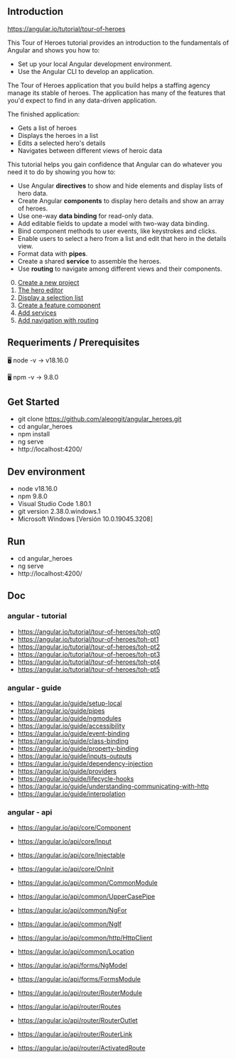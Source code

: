 ## Introduction

https://angular.io/tutorial/tour-of-heroes

This Tour of Heroes tutorial provides an introduction to the fundamentals of Angular and shows you how to:
- Set up your local Angular development environment.
- Use the Angular CLI to develop an application.

The Tour of Heroes application that you build helps a staffing agency manage its stable of heroes. The application has many of the features that you'd expect to find in any data-driven application.

The finished application:
- Gets a list of heroes
- Displays the heroes in a list
- Edits a selected hero's details
- Navigates between different views of heroic data

This tutorial helps you gain confidence that Angular can do whatever you need it to do by showing you how to:

- Use Angular **directives** to show and hide elements and display lists of hero data.
- Create Angular **components** to display hero details and show an array of heroes.
- Use one-way **data binding** for read-only data.
- Add editable fields to update a model with two-way data binding.
- Bind component methods to user events, like keystrokes and clicks.
- Enable users to select a hero from a list and edit that hero in the details view.
- Format data with **pipes**.
- Create a shared **service** to assemble the heroes.
- Use **routing** to navigate among different views and their components.



0. [Create a new project](md/0.md)
1. [The hero editor](md/1.md)
2. [Display a selection list](md/2.md)
3. [Create a feature component](md/3.md)
4. [Add services](md/4.md)
5. [Add navigation with routing](md/5.md)



## Requeriments / Prerequisites

🖥️ node -v
→ v18.16.0

🖥️ npm -v
→ 9.8.0



## Get Started

- git clone https://github.com/aleongit/angular_heroes.git
- cd angular_heroes
- npm install
- ng serve
- http://localhost:4200/



## Dev environment

- node v18.16.0
- npm 9.8.0
- Visual Studio Code 1.80.1
- git version 2.38.0.windows.1
- Microsoft Windows [Versión 10.0.19045.3208]




## Run

- cd angular_heroes
- ng serve
- http://localhost:4200/




## Doc

### angular - tutorial
- https://angular.io/tutorial/tour-of-heroes/toh-pt0
- https://angular.io/tutorial/tour-of-heroes/toh-pt1
- https://angular.io/tutorial/tour-of-heroes/toh-pt2
- https://angular.io/tutorial/tour-of-heroes/toh-pt3
- https://angular.io/tutorial/tour-of-heroes/toh-pt4
- https://angular.io/tutorial/tour-of-heroes/toh-pt5



### angular - guide
- https://angular.io/guide/setup-local
- https://angular.io/guide/pipes
- https://angular.io/guide/ngmodules
- https://angular.io/guide/accessibility
- https://angular.io/guide/event-binding
- https://angular.io/guide/class-binding
- https://angular.io/guide/property-binding
- https://angular.io/guide/inputs-outputs
- https://angular.io/guide/dependency-injection
- https://angular.io/guide/providers
- https://angular.io/guide/lifecycle-hooks
- https://angular.io/guide/understanding-communicating-with-http
- https://angular.io/guide/interpolation


### angular - api
- https://angular.io/api/core/Component
- https://angular.io/api/core/Input
- https://angular.io/api/core/Injectable
- https://angular.io/api/core/OnInit

- https://angular.io/api/common/CommonModule
- https://angular.io/api/common/UpperCasePipe
- https://angular.io/api/common/NgFor
- https://angular.io/api/common/NgIf
- https://angular.io/api/common/http/HttpClient
- https://angular.io/api/common/Location

- https://angular.io/api/forms/NgModel
- https://angular.io/api/forms/FormsModule

- https://angular.io/api/router/RouterModule
- https://angular.io/api/router/Routes
- https://angular.io/api/router/RouterOutlet
- https://angular.io/api/router/RouterLink
- https://angular.io/api/router/ActivatedRoute